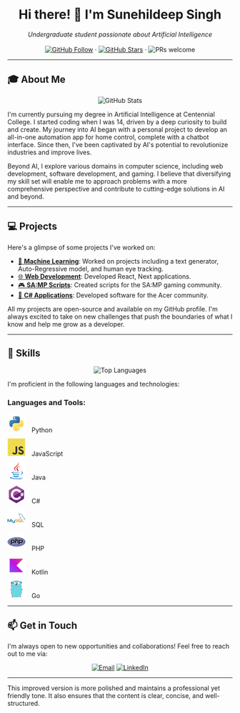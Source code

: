 
<h1 align="center">Hi there! 👋 I'm Sunehildeep Singh</h1>

<p align="center">
  <i>Undergraduate student passionate about Artificial Intelligence</i>
  <br><br>
  <a href="https://github.com/Sunehildeep?tab=followers"><img src="https://img.shields.io/github/followers/Sunehildeep.svg?label=Follow&style=social" alt="GitHub Follow"></a>
  ·
  <a href="https://github.com/Sunehildeep?tab=repositories"><img src="https://img.shields.io/github/stars/Sunehildeep?affiliations=OWNER%2CCOLLABORATOR&style=social" alt="GitHub Stars"></a>
  ·
  <img src="https://img.shields.io/badge/PRs-welcome-brightgreen.svg?style=flat" alt="PRs welcome">
</p>

---

<h2>🎓 About Me</h2>

<p align="center">
  <img src="https://github-readme-stats.vercel.app/api?username=Sunehildeep&show_icons=true&count_private=true&theme=radical&hide=issues" alt="GitHub Stats">
</p>

<p>I'm currently pursuing my degree in Artificial Intelligence at Centennial College. I started coding when I was 14, driven by a deep curiosity to build and create. My journey into AI began with a personal project to develop an all-in-one automation app for home control, complete with a chatbot interface. Since then, I've been captivated by AI's potential to revolutionize industries and improve lives.</p>

<p>Beyond AI, I explore various domains in computer science, including web development, software development, and gaming. I believe that diversifying my skill set will enable me to approach problems with a more comprehensive perspective and contribute to cutting-edge solutions in AI and beyond.</p>

---

<h2>💻 Projects</h2>

<p>Here's a glimpse of some projects I've worked on:</p>

<ul>
  <li><a href="https://github.com/stars/Sunehildeep/lists/machine-learning">🤖 <strong>Machine Learning</strong></a>: Worked on projects including a text generator, Auto-Regressive model, and human eye tracking.</li>
  <li><a href="https://github.com/stars/Sunehildeep/lists/web-development">🌐 <strong>Web Development</strong></a>: Developed React, Next applications.</li>
  <li><a href="https://github.com/stars/Sunehildeep/lists/sa-mp">🎮 <strong>SA:MP Scripts</strong></a>: Created scripts for the SA:MP gaming community.</li>
  <li><a href="https://github.com/stars/Sunehildeep/lists/c-applications">📱 <strong>C# Applications</strong></a>: Developed software for the Acer community.</li>
</ul>

<p>All my projects are open-source and available on my GitHub profile. I'm always excited to take on new challenges that push the boundaries of what I know and help me grow as a developer.</p>

---

<h2>🚀 Skills</h2>

<p align="center">
  <img src="https://github-readme-stats.vercel.app/api/top-langs/?username=Sunehildeep&layout=compact&theme=radical" alt="Top Languages">
</p>

<p>I'm proficient in the following languages and technologies:</p>

<h3 align="left">Languages and Tools:</h3>
<ul style="list-style: none; padding-left: 0;">
  <li style="display: flex; align-items: center; margin-bottom: 10px;">
    <a href="https://www.python.org/" target="_blank" style="text-decoration: none;">
      <img src="https://raw.githubusercontent.com/devicons/devicon/master/icons/python/python-original.svg" alt="Python" width="40" height="40"/>
      <span style="margin-left: 10px;">Python</span>
    </a>
  </li>
  <li style="display: flex; align-items: center; margin-bottom: 10px;">
    <a href="https://developer.mozilla.org/en-US/docs/Web/JavaScript" target="_blank" style="text-decoration: none;">
      <img src="https://raw.githubusercontent.com/devicons/devicon/master/icons/javascript/javascript-original.svg" alt="JavaScript" width="40" height="40"/>
      <span style="margin-left: 10px;">JavaScript</span>
    </a>
  </li>
  <li style="display: flex; align-items: center; margin-bottom: 10px;">
    <a href="https://www.java.com/" target="_blank" style="text-decoration: none;">
      <img src="https://raw.githubusercontent.com/devicons/devicon/master/icons/java/java-original.svg" alt="Java" width="40" height="40"/>
      <span style="margin-left: 10px;">Java</span>
    </a>
  </li>
  <li style="display: flex; align-items: center; margin-bottom: 10px;">
    <a href="https://docs.microsoft.com/en-us/dotnet/csharp/" target="_blank" style="text-decoration: none;">
      <img src="https://raw.githubusercontent.com/devicons/devicon/master/icons/csharp/csharp-original.svg" alt="C#" width="40" height="40"/>
      <span style="margin-left: 10px;">C#</span>
    </a>
  </li>
  <li style="display: flex; align-items: center; margin-bottom: 10px;">
    <a href="https://www.mysql.com/" target="_blank" style="text-decoration: none;">
      <img src="https://raw.githubusercontent.com/devicons/devicon/master/icons/mysql/mysql-original-wordmark.svg" alt="SQL" width="40" height="40"/>
      <span style="margin-left: 10px;">SQL</span>
    </a>
  </li>
  <li style="display: flex; align-items: center; margin-bottom: 10px;">
    <a href="https://www.php.net/" target="_blank" style="text-decoration: none;">
      <img src="https://raw.githubusercontent.com/devicons/devicon/master/icons/php/php-original.svg" alt="PHP" width="40" height="40"/>
      <span style="margin-left: 10px;">PHP</span>
    </a>
  </li>
  <li style="display: flex; align-items: center; margin-bottom: 10px;">
    <a href="https://kotlinlang.org/" target="_blank" style="text-decoration: none;">
      <img src="https://raw.githubusercontent.com/devicons/devicon/master/icons/kotlin/kotlin-original.svg" alt="Kotlin" width="40" height="40"/>
      <span style="margin-left: 10px;">Kotlin</span>
    </a>
  </li>
  <li style="display: flex; align-items: center; margin-bottom: 10px;">
    <a href="https://golang.org/" target="_blank" style="text-decoration: none;">
      <img src="https://raw.githubusercontent.com/devicons/devicon/master/icons/go/go-original.svg" alt="Go" width="40" height="40"/>
      <span style="margin-left: 10px;">Go</span>
    </a>
  </li>
</ul>


---

<h2>📫 Get in Touch</h2>

<p>I'm always open to new opportunities and collaborations! Feel free to reach out to me via:</p>

<p align="center">
  <a href="mailto:sunehildeep@gmail.com"><img src="https://img.icons8.com/fluency/48/000000/email-open.png" alt="Email"></a>
  <a href="https://www.linkedin.com/in/sunehildeepsingh/"><img src="https://img.icons8.com/fluency/48/000000/linkedin-circled.png" alt="LinkedIn"></a>
</p>

---

This improved version is more polished and maintains a professional yet friendly tone. It also ensures that the content is clear, concise, and well-structured.
